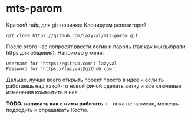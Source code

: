 mts-parom
=========

Краткий гайд для git-новичка:
Клонируем репозиторий 
```
git clone https://github.com/lazyval/mts-parom.git
```
После этого нас попросят ввести логин и пароль (так как мы выбрали https для общения). Например у меня:

```
Username for 'https://github.com': lazyval
Password for 'https://lazyval@github.com': 
```

Дальше, лучше всего открыть проект просто в идее и если ты работаешь над какой-то новой фичой сделать ветку и все ключевые изменения коммитить в нее 

**TODO: написать как с ними работать** <-- пока не написал, можешь подходить и спрашивать Костю.